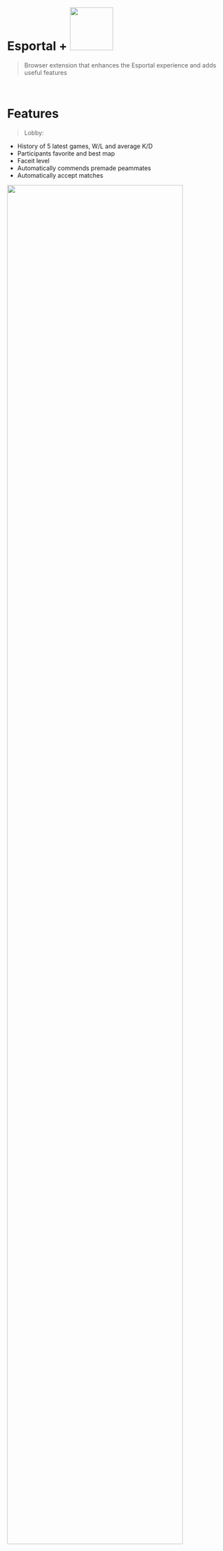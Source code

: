 # Esportal + <img width="100px" src="https://img.shields.io/badge/javascript%20-%23323330.svg?&style=for-the-badge&logo=javascript&logoColor=%23F7DF1E" />


> Browser extension that enhances the Esportal experience and adds useful features

</br>

# Features
> Lobby:
* History of 5 latest games, W/L and average K/D
* Participants favorite and best map
* Faceit level
* Automatically commends premade peammates
* Automatically accept matches

<img src="https://i.imgur.com/rrTBnux.png" width="90%"></br></br></br>

> Profile:
* Faceit level
* Stats for 5 latest games, K/D ratio, Winrate, Headshot % and drop ratio
* Map score and K/D ratio for match history
* Calculate new player average K/D if reset

<img src="https://i.imgur.com/MmIGtWa.png" width="44%" align="left">
<img src="https://i.imgur.com/mZTvzpx.png" width="44%" align="left">

</br></br></br></br></br></br></br></br></br></br></br></br></br></br>
> Toggle Elements On/Off
* Hide suggested friends
* Hide livestreams
* Customize profile pages

<img src="https://i.imgur.com/g9lMlAp.png" width="44%">

</br></br></br></br>
# How to install
1. Download zip file (Code -> Download ZIP)
2. Extract zip file anywhere on your computer
3. Go to <a href="chrome://extensions">chrome://extensions</a> in chrome
4. Enable programming mode in the right top corner
5. Press "Load unpacked" and select the extracted folder
6. Ensure that the extension is enabled
6. Refresh the esportal page
